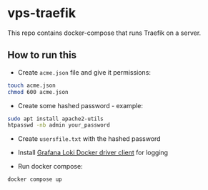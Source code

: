 # vps-traefik

This repo contains docker-compose that runs Traefik on a server.

## How to run this

- Create `acme.json` file and give it permissions:

```sh
touch acme.json
chmod 600 acme.json
```

- Create some hashed password - example:

```sh
sudo apt install apache2-utils
htpasswd -nb admin your_password
```

- Create `usersfile.txt` with the hashed password

- Install [Grafana Loki Docker driver client](https://grafana.com/docs/loki/latest/send-data/docker-driver/) for logging

- Run docker compose:

```sh
docker compose up
```
